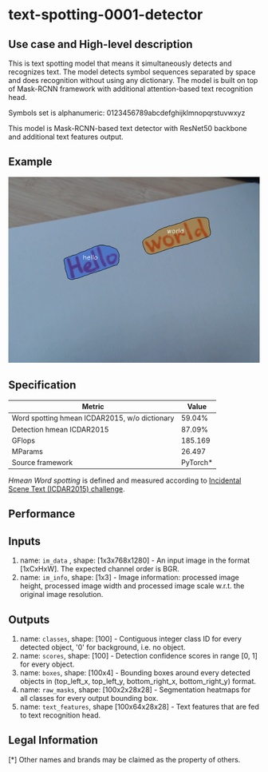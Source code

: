 # text-spotting-0001-detector

## Use case and High-level description

This is text spotting model that means it simultaneously detects and
recognizes text. The model detects symbol sequences separated by space and does
recognition without using any dictionary. The model is built on top of Mask-RCNN
framework with additional attention-based text recognition head.

Symbols set is alphanumeric: 0123456789abcdefghijklmnopqrstuvwxyz

This model is Mask-RCNN-based text detector with ResNet50 backbone and additional text features output.

## Example

![](./text-spotting-0001.png)

## Specification

| Metric                                        | Value     |
|-----------------------------------------------|-----------|
| Word spotting hmean ICDAR2015, w/o dictionary | 59.04%    |
| Detection hmean ICDAR2015                     | 87.09%    |
| GFlops                                        | 185.169   |
| MParams                                       | 26.497    |
| Source framework                              | PyTorch\* |

*Hmean Word spotting* is defined and measured according to
[Incidental Scene Text (ICDAR2015) challenge](https://rrc.cvc.uab.es/?ch=4&com=introduction).

## Performance

## Inputs

1.	name: `im_data` , shape: [1x3x768x1280] - An input image in the format
    [1xCxHxW]. The expected channel order is BGR.
1.	name: `im_info`, shape: [1x3] - Image information: processed image height,
    processed image width and processed image scale
    w.r.t. the original image resolution.

## Outputs

1.	name: `classes`, shape: [100] - Contiguous integer class ID for every
    detected object, '0' for background, i.e. no object.
1.	name: `scores`, shape: [100] - Detection confidence scores in range [0, 1]
    for every object.
1.	name: `boxes`, shape: [100x4] - Bounding boxes around every detected objects
    in (top_left_x, top_left_y, bottom_right_x, bottom_right_y) format.
1.	name: `raw_masks`, shape: [100x2x28x28] - Segmentation heatmaps for all
    classes for every output bounding box.
1.  name: `text_features`, shape [100x64x28x28] - Text features that are fed to
text recognition head.

## Legal Information
[*] Other names and brands may be claimed as the property of others.
